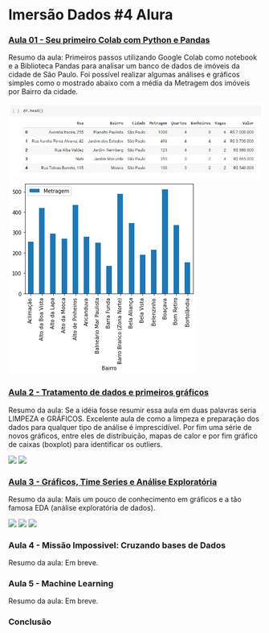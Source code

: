 # Imersão Dados #4 Alura

### [Aula 01 - Seu primeiro Colab com Python e Pandas](https://github.com/andreferibeiro/imersao_dados_alura/blob/main/ALURA_IMERS%C3%83O_DADOS_4_Aula_01.ipynb)

Resumo da aula: Primeiros passos utilizando Google Colab como notebook e a Biblioteca Pandas para analisar um banco de dados de imóveis da cidade de São Paulo. Foi possível realizar algumas análises e gráficos simples como o mostrado abaixo com a média da Metragem dos imóveis por Bairro da cidade.

![](images/Aula02_01.png)
![](images/Aula01.png)

### [Aula 2 - Tratamento de dados e primeiros gráficos](https://github.com/andreferibeiro/imersao_dados_alura/blob/main/ALURA_IMERS%C3%83O_DADOS_4_Aula_02.ipynb)

Resumo da aula: Se a idéia fosse resumir essa aula em duas palavras seria LIMPEZA e GRÁFICOS. Excelente aula de como a limpeza e preparação dos dados para qualquer tipo de análise é imprescidível. Por fim uma série de novos gráficos, entre eles de distribuição, mapas de calor e por fim gráfico de caixas (boxplot) para identificar os outliers.

![](https://github.com/andreferibeiro/imersao_dados_alura/blob/main/images/Aula%2002.png)
![](https://github.com/andreferibeiro/imersao_dados_alura/blob/main/images/Aula%2002b.png)

### [Aula 3 - Gráficos, Time Series e Análise Exploratória](https://github.com/andreferibeiro/imersao_dados_alura/blob/main/ALURA_IMERS%C3%83O_DADOS_4_Aula_03.ipynb)

Resumo da aula: Mais um pouco de conhecimento em gráficos e a tão famosa EDA (análise exploratória de dados).

![](https://github.com/andreferibeiro/imersao_dados_alura/blob/main/images/Aula_03.png)
![](https://github.com/andreferibeiro/imersao_dados_alura/blob/main/images/Aula03_b.png)
![](https://github.com/andreferibeiro/imersao_dados_alura/blob/main/images/Aula03_c.png)

### Aula 4 - Missão Impossivel: Cruzando bases de Dados

Resumo da aula: Em breve.

### Aula 5 - Machine Learning

Resumo da aula: Em breve.

### Conclusão
##
